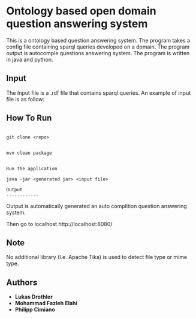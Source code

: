 
Ontology based open domain question answering system
================================================================

This is a ontology based question answering system. 
The program takes a config file containing sparql queries developed on a domain.
The program output is autocomple questions answering system.
The program is written in java and python.


Input
------------

The Input file is a .rdf file that contains sparql queries. An example of input file is as follow:


How To Run 
------------

```

git clone <repo> 


mvn clean package


Run the application

java -jar <generated jar> <input file>

Output
------------

```
Output is automatically generated an auto complition question answering system. 

Then go to localhost
http://localhost:8080/


## Note
No additional library (I.e. Apache Tika) is used to detect file type or mime type. 


## Authors
* **Lukas Drothler**
* **Mohammad Fazleh Elahi**
* **Philipp Cimiano**

